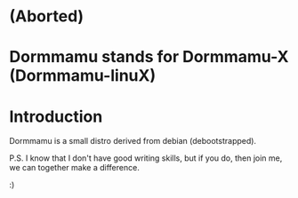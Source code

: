 # (Aborted)
# Dormmamu stands for Dormmamu-X (Dormmamu-linuX)

# Introduction
Dormmamu is a small distro derived from debian (debootstrapped).


P.S. I know that I don't have good writing skills, but if you do, then join me, we can together make a difference. 

:)
